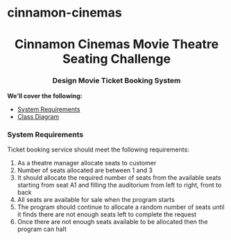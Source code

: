 # cinnamon-cinemas

<h1 align="center">Cinnamon Cinemas Movie Theatre Seating Challenge</h1>
<h3 align="center">Design Movie Ticket Booking System</h3>

**We'll cover the following:**

* [System Requirements](#system-requirements)
* [Class Diagram](#class-diagram)

### System Requirements

Ticket booking service should meet the following requirements:
1. As a theatre manager allocate seats to customer
2. Number of seats allocated are between 1 and 3
3. It should allocate the required number of seats from the available
seats starting from seat A1 and filling the auditorium from left to right, front to back
4. All seats are available for sale when the program starts
5. The program should continue to allocate a random number of seats until it finds there are not enough seats left to complete the request
6. Once there are not enough seats available to be allocated then the program can halt

